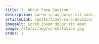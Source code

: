 ```yaml
---
title: 1. About Sara Davison
description: Lorem ipsum dolor sit amet.
articleLink: /posts/about-sara-davison/
imageAlt: Lorem ipsum dolor sit amet
image: /static/img/consultation.jpg
order: 1
---
```

